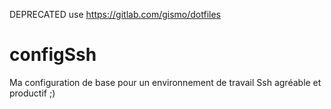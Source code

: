 DEPRECATED use https://gitlab.com/gismo/dotfiles

# configSsh
Ma configuration de base pour un environnement de travail Ssh agréable et productif ;)
